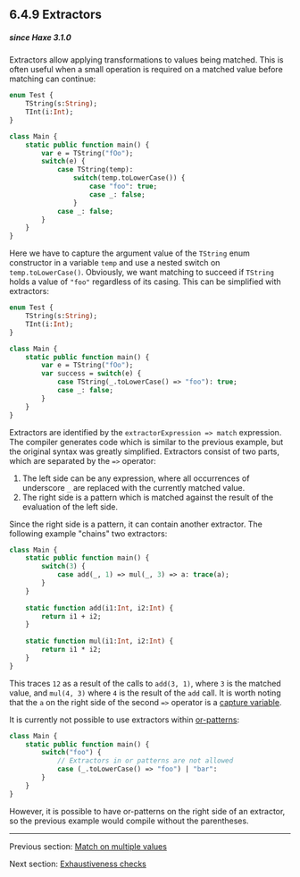 ## 6.4.9 Extractors

##### since Haxe 3.1.0



Extractors allow applying transformations to values being matched. This is often useful when a small operation is required on a matched value before matching can continue:

```haxe
enum Test {
	TString(s:String);
	TInt(i:Int);
}

class Main {
	static public function main() {
		var e = TString("fOo");
		switch(e) {
			case TString(temp):
				switch(temp.toLowerCase()) {
					case "foo": true;
					case _: false;
				}
			case _: false;
		}
	}
}
```

Here we have to capture the argument value of the `TString` enum constructor in a variable `temp` and use a nested switch on `temp.toLowerCase()`. Obviously, we want matching to succeed if `TString` holds a value of `"foo"` regardless of its casing. This can be simplified with extractors:

```haxe
enum Test {
	TString(s:String);
	TInt(i:Int);
}

class Main {
	static public function main() {
		var e = TString("fOo");
		var success = switch(e) {
			case TString(_.toLowerCase() => "foo"): true;
			case _: false;
		}
	}
}
```

Extractors are identified by the `extractorExpression => match` expression. The compiler generates code which is similar to the previous example, but the original syntax was greatly simplified. Extractors consist of two parts, which are separated by the `=>` operator:



1. The left side can be any expression, where all occurrences of underscore `_` are replaced with the currently matched value.
2. The right side is a pattern which is matched against the result of the evaluation of the left side.



Since the right side is a pattern, it can contain another extractor. The following example "chains" two extractors:

```haxe
class Main {
	static public function main() {
		switch(3) {
			case add(_, 1) => mul(_, 3) => a: trace(a);
		}
	}
	
	static function add(i1:Int, i2:Int) {
		return i1 + i2;
	}
	
	static function mul(i1:Int, i2:Int) {
		return i1 * i2;
	}
}
```

This traces `12` as a result of the calls to `add(3, 1)`, where `3` is the matched value, and `mul(4, 3)` where `4` is the result of the `add` call. It is worth noting that the `a` on the right side of the second `=>` operator is a [capture variable](lf-pattern-matching-variable-capture.md).

It is currently not possible to use extractors within [or-patterns](lf-pattern-matching-or.md):

```haxe
class Main {
	static public function main() {
		switch("foo") {
			// Extractors in or patterns are not allowed
			case (_.toLowerCase() => "foo") | "bar":
		}
	}
}
```

However, it is possible to have or-patterns on the right side of an extractor, so the previous example would compile without the parentheses.

---

Previous section: [Match on multiple values](lf-pattern-matching-tuples.md)

Next section: [Exhaustiveness checks](lf-pattern-matching-exhaustiveness.md)